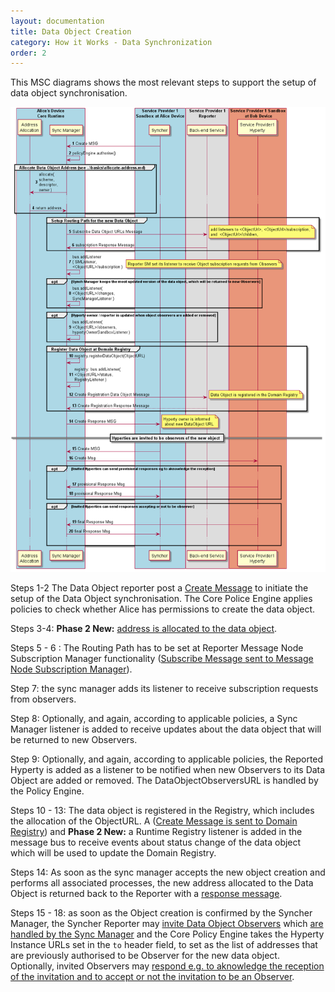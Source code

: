 ```yaml
---
layout: documentation
title: Data Object Creation
category: How it Works - Data Synchronization
order: 2
---
```



This MSC diagrams shows the most relevant steps to support the setup of data object synchronisation.

![Figure @runtime-basic-create-sync1 Request to create a Sync Data Object](data-object-create.png)

Steps 1-2 The Data Object reporter post a [Create Message](../../messages/data-sync-messages.md#hyperty-data-object-creation) to initiate the setup of the Data Object synchronisation. The Core Police Engine applies policies to check whether Alice has permissions to create the data object.

Steps 3-4: **Phase 2 New:** [address is allocated to the data object](allocate-address.md).

  Steps 5 - 6 : The Routing Path has to be set at Reporter Message Node Subscription Manager functionality ([Subscribe Message sent to Message Node Subscription Manager](../../messages/data-sync-messages.md#reporter-data-sync-routing-path-setup-request-at-reporter-message-node-for-a-new-data-object)).

Step 7:  the sync manager adds its listener to receive subscription requests from observers.

Step 8: Optionally, and again, according to applicable policies, a Sync Manager listener is added to receive updates about the data object that will be returned to new Observers.

Step 9: Optionally, and again, according to applicable policies, the Reported Hyperty is added as a listener to be notified when new Observers to its Data Object are added or removed. The DataObjectObserversURL is handled by the Policy Engine.

Steps 10 - 13: The data object is registered in the Registry, which includes the allocation of the ObjectURL. A ([Create Message is sent to Domain Registry](../../messages/registration-messages.md#registration-request)) and **Phase 2 New:** a Runtime Registry listener is added in the message bus to receive events about status change of the data object which will be used to update the Domain Registry.

Steps 14: As soon as the sync manager accepts the new object creation and performs all associated processes, the new address allocated to the Data Object is returned back to the Reporter with a [response message](../../messages/data-sync-messages.md#response).

Steps 15 - 18: as soon as the Object creation is confirmed by the Syncher Manager, the Syncher Reporter may [invite Data Object Observers](../../messages/data-sync-messages.md#reporter-invites-observers) which [are handled by the Sync Manager](../../messages/data-sync-messages.md#observer-invitation) and the Core Policy Engine takes the Hyperty Instance URLs set in the `to` header field, to set as the list of addresses that are previously authorised to be Observer for the new data object. Optionally, invited Observers may [respond e.g. to aknowledge the reception of the invitation and to accept or not the invitation to be an Observer](../../messages/data-sync-messages.md#response-3).
